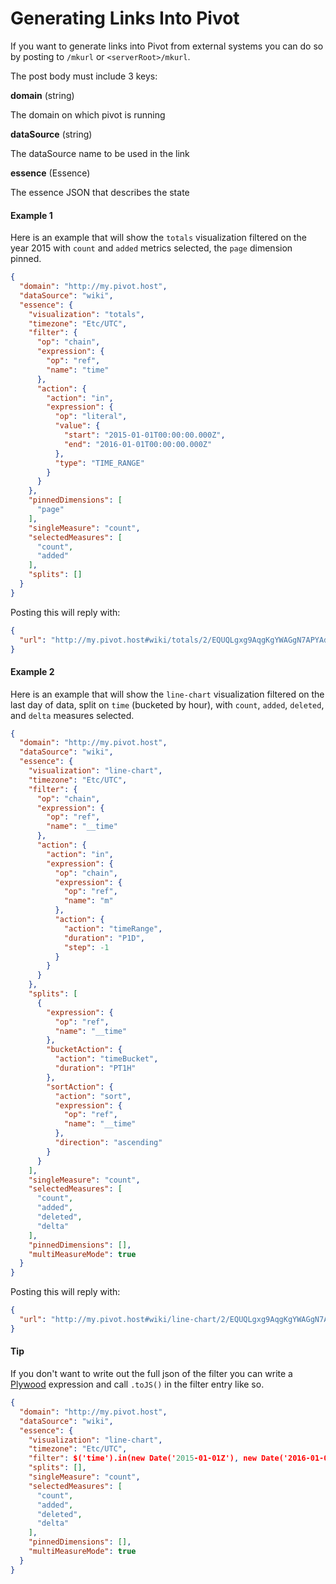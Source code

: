 # Generating Links Into Pivot

If you want to generate links into Pivot from external systems you can do so by posting to `/mkurl` or `<serverRoot>/mkurl`.

The post body must include 3 keys:

**domain** (string)

The domain on which pivot is running

**dataSource** (string)

The dataSource name to be used in the link

**essence** (Essence)

The essence JSON that describes the state

#### Example 1

Here is an example that will show the `totals` visualization filtered on the year 2015 with `count` and `added` metrics selected,
the `page` dimension pinned.

```json
{
  "domain": "http://my.pivot.host",
  "dataSource": "wiki",
  "essence": {
    "visualization": "totals",
    "timezone": "Etc/UTC",
    "filter": {
      "op": "chain",
      "expression": {
        "op": "ref",
        "name": "time"
      },
      "action": {
        "action": "in",
        "expression": {
          "op": "literal",
          "value": {
            "start": "2015-01-01T00:00:00.000Z",
            "end": "2016-01-01T00:00:00.000Z"
          },
          "type": "TIME_RANGE"
        }
      }
    },
    "pinnedDimensions": [
      "page"
    ],
    "singleMeasure": "count",
    "selectedMeasures": [
      "count",
      "added"
    ],
    "splits": []
  }
}
```

Posting this will reply with:

```json
{
  "url": "http://my.pivot.host#wiki/totals/2/EQUQLgxg9AqgKgYWAGgN7APYAdgC5gQAWAhgJYB2KwA..."
}
```


#### Example 2

Here is an example that will show the `line-chart` visualization filtered on the last day of data, 
split on `time` (bucketed by hour), with `count`, `added`, `deleted`, and `delta` measures selected.

```json
{
  "domain": "http://my.pivot.host",
  "dataSource": "wiki",
  "essence": {
    "visualization": "line-chart",
    "timezone": "Etc/UTC",
    "filter": {
      "op": "chain",
      "expression": {
        "op": "ref",
        "name": "__time"
      },
      "action": {
        "action": "in",
        "expression": {
          "op": "chain",
          "expression": {
            "op": "ref",
            "name": "m"
          },
          "action": {
            "action": "timeRange",
            "duration": "P1D",
            "step": -1
          }
        }
      }
    },
    "splits": [
      {
        "expression": {
          "op": "ref",
          "name": "__time"
        },
        "bucketAction": {
          "action": "timeBucket",
          "duration": "PT1H"
        },
        "sortAction": {
          "action": "sort",
          "expression": {
            "op": "ref",
            "name": "__time"
          },
          "direction": "ascending"
        }
      }
    ],
    "singleMeasure": "count",
    "selectedMeasures": [
      "count",
      "added",
      "deleted",
      "delta"
    ],
    "pinnedDimensions": [],
    "multiMeasureMode": true
  }
}
```

Posting this will reply with:

```json
{
  "url": "http://my.pivot.host#wiki/line-chart/2/EQUQLgxg9AqgKgYWAGgN7APYAdgC5gQAWAhgJYB2KwA..."
}
```

#### Tip

If you don't want to write out the full json of the filter you can write a [Plywood](https://github.com/implydata/plywood) expression and call `.toJS()` in the filter entry like so.

```json
{
  "domain": "http://my.pivot.host",
  "dataSource": "wiki",
  "essence": {
    "visualization": "line-chart",
    "timezone": "Etc/UTC",
    "filter": $('time').in(new Date('2015-01-01Z'), new Date('2016-01-01Z')).toJS(),
    "splits": [],
    "singleMeasure": "count",
    "selectedMeasures": [
      "count",
      "added",
      "deleted",
      "delta"
    ],
    "pinnedDimensions": [],
    "multiMeasureMode": true
  }
}
```
